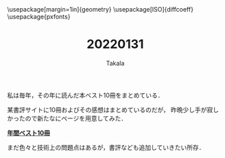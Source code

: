 ﻿---
title: 20220131
yesterday: 20220130
tomorrow: 20220201
days: 766
author: Takala
header-includes:
  - \usepackage[margin=1in]{geometry}
  - \usepackage[ISO]{diffcoeff}
  - \usepackage{pxfonts}
---


私は毎年，その年に読んだ本ベスト10冊をまとめている．


某書評サイトに10冊およびその感想はまとめているのだが，
昨晩少し手が寂しかったので新たなにページを用意してみた．


**[年間ベスト10冊](https://takala4.github.io/cv/books10)**


まだ色々と技術上の問題点はあるが，書評なども追加していきたい所存．


